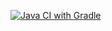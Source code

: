[![Java CI with Gradle](https://github.com/Katiqa/PageObject/actions/workflows/gradle.yml/badge.svg?event=push)](https://github.com/Katiqa/Patterns2/actions/workflows/gradle.yml)